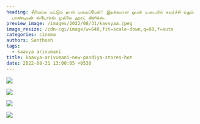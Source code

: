 ```yaml
---
heading: சீரியல்ல மட்டும் தான் மறைப்பேன்! இறக்கமான ஓபன் உடையில் கவர்ச்சி ஏதும்
  பாண்டியன் ஸ்டோர்ஸ் முல்லை ஹாட் கிளிக்ஸ்.
preview_image: /images/2022/08/31/kavvyaa.jpeg
image_resize: /cdn-cgi/image/w=640,fit=scale-down,q=80,f=auto
categories: cinema
authors: Santhosh
tags:
  - kaavya arivumani
title: kaavya-arivumani-new-pandiya-stores-hot
date: 2022-08-31 13:00:05 +0530
---
```

![](/images/2022/08/31/kaavya-arivumani-new-pandiya-stores-hot.jpeg)

![](/images/2022/08/31/kaavya-arivumani-new-pandiya-stores-hot4.jpeg)

![](/images/2022/08/31/kaavya-arivumani-new-pandiya-stores-hot6.jpeg)

![](/images/2022/08/31/kaavya-arivumani-new-pandiya-stores-hot8.jpeg)